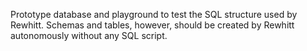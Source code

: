 Prototype database and playground to test the SQL structure used by Rewhitt. Schemas and tables, however, should be created by Rewhitt autonomously without any SQL script.
